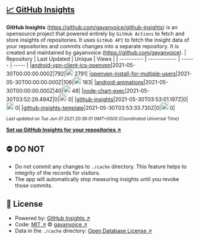 ## [:chart_with_upwards_trend: GitHub Insights](https://github.com/gayanvoice/github-insights)
**GitHub Insights** (https://github.com/gayanvoice/github-insights) is an opensource project that powered entirely by  `GitHub Actions` to fetch and store insights of repositories.
It uses `GitHub API` to fetch the insight data of your repositories and commits changes into a separate repository. It is created and maintained by gayanvoice (https://github.com/gayanvoice).
| Repository | Last Updated | Unique | Views |
 | ---------- | ------------ | ------ | ----- |
|[android-vpn-client-ics-openvpn](https://github.com/gayanvoice/insights/tree/master/readme/207237845/week.md)|2021-05-30T00:00:00.000Z|792|<img alt="Response time graph" src="https://github.com/gayanvoice/insights/raw/master/graph/207237845/small/week.png" height="20"> 2791|
|[openvpn-install-for-multiple-users](https://github.com/gayanvoice/insights/tree/master/readme/208378302/week.md)|2021-05-30T00:00:00.000Z|106|<img alt="Response time graph" src="https://github.com/gayanvoice/insights/raw/master/graph/208378302/small/week.png" height="20"> 183|
|[android-animations](https://github.com/gayanvoice/insights/tree/master/readme/209241190/week.md)|2021-05-30T00:00:00.000Z|40|<img alt="Response time graph" src="https://github.com/gayanvoice/insights/raw/master/graph/209241190/small/week.png" height="20"> 48|
|[node-chart-exec](https://github.com/gayanvoice/insights/tree/master/readme/370678191/week.md)|2021-05-30T03:52:29.494Z|0|<img alt="Response time graph" src="https://github.com/gayanvoice/insights/raw/master/graph/370678191/small/week.png" height="20"> 0|
|[github-insights](https://github.com/gayanvoice/insights/tree/master/readme/372371373/week.md)|2021-05-30T03:53:01.197Z|0|<img alt="Response time graph" src="https://github.com/gayanvoice/insights/raw/master/graph/372371373/small/week.png" height="20"> 0|
|[github-insights-template](https://github.com/gayanvoice/insights/tree/master/readme/372372861/week.md)|2021-05-30T03:53:33.730Z|0|<img alt="Response time graph" src="https://github.com/gayanvoice/insights/raw/master/graph/372372861/small/week.png" height="20"> 0|

<small><i>Last updated on Tue Jun 01 2021 20:36:01 GMT+0000 (Coordinated Universal Time)</i></small>

[**Set up GitHub Insights for your repositories ↗️**](https://github.com/gayanvoice/github-insights)
## ⛔ DO NOT
- Do not commit any changes to `./cache` directory. This feature helps to integrity of the records for visitors.
- The app will automatically stop measuring insights until you revoke those commits.
## 📄 License
- Powered by: [GitHub Insights ↗️](https://github.com/gayanvoice/github-insights)
- Code: [MIT ↗️](./LICENSE) © [gayanvoice ↗️](https://github.com/gayanvoice)
- Data in the `./cache` directory: [Open Database License ↗️](https://opendatacommons.org/licenses/odbl/1-0/)